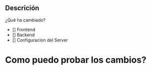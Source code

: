 ## Descrición 
¿Qué ha cambiado?

- [] Frontend
- [] Backend
- [] Configuracion del Server

# Como puedo probar los cambios?
